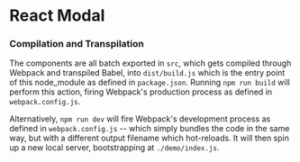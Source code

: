 # React Modal

### Compilation and Transpilation

The components are all batch exported in `src`, which gets compiled through Webpack and transpiled Babel, into `dist/build.js` which is the entry point of this node_module as defined in `package.json`. Running `npm run build` will perform this action, firing Webpack's production process as defined in `webpack.config.js`.

Alternatively, `npm run dev` will fire Webpack's development process as defined in `webpack.config.js` -- which simply bundles the code in the same way, but with a different output filename which hot-reloads. It will then spin up a new local server, bootstrapping at `./demo/index.js`.